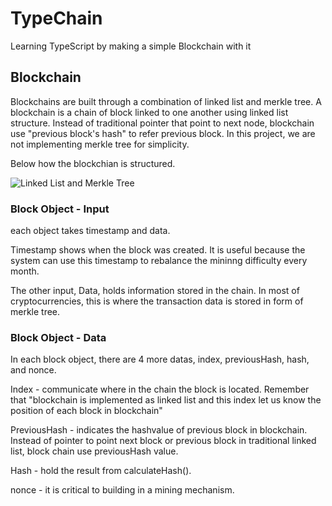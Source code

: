 # TypeChain

Learning TypeScript by making a simple Blockchain with it

## Blockchain

Blockchains are built through a combination of linked list and merkle tree. 
A blockchain is a chain of block linked to one another using linked list structure. 
Instead of traditional pointer that point to next node, blockchain use "previous block's hash" to refer previous block. In this project, we are not implementing merkle tree for simplicity. 

Below how the blockchian is structured. 

![Linked List and Merkle Tree](/Assets/blockchain_structure.png)

### Block Object - Input

 each object takes timestamp and data. 

Timestamp shows when the block was created. It is useful because the system can use this timestamp to rebalance the mininng difficulty every month. 

The other input, Data, holds information stored in the chain. In most of cryptocurrencies, this is where the transaction data is stored in form of merkle tree. 

### Block Object - Data

In each block object, there are 4 more datas, index, previousHash, hash, and nonce. 

Index  - communicate where in the chain the block is located. Remember that "blockchain is implemented as linked list and this index let us know the position of each block in blockchain"

PreviousHash - indicates the hashvalue of previous block in blockchain. Instead of pointer to point next block or previous block in traditional linked list, block chain use previousHash value. 

Hash - hold the result from calculateHash(). 

nonce - it is critical to building in a mining mechanism. 



